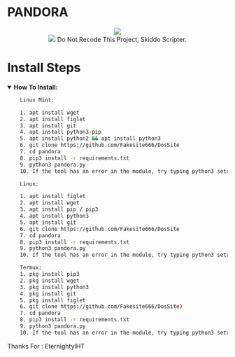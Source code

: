 # PANDORA

<p align="center">
<img src="https://img.shields.io/badge/build-MrSanZz-badge?style=flat-square&logo=bitcoin&logoColor=yellow&label=Author&labelColor=grey&color=yellow"><br>
<img src="https://kosred.com/a/rgrzpj.png">
</center>
<span>Do Not Recode This Project, Skiddo Scripter.</span><br>
</p>

# Install Steps
<details open>
    <summary><strong>How To Install:</strong></summary>

```bash
    Linux Mint:

    1. apt install wget
    2. apt install figlet
    3. apt install git
    4. apt install python3-pip
    5. apt install python2 && apt install python3
    6. git clone https://github.com/Fakesite666/DosSite
    7. cd pandora
    8. pip3 install -r requirements.txt
    9. python3 pandora.py
    10. If the tool has an error in the module, try typing python3 setup.py

    Linux:

    1. apt install figlet
    2. apt install wget
    3. apt install pip / pip3
    4. apt install python3
    5. apt install git
    6. git clone https://github.com/Fakesite666/DosSite
    7. cd pandora
    8. pip3 install -r requirements.txt
    9. python3 pandora.py
    10. If the tool has an error in the module, try typing python3 setup.py

    Termux:
    1. pkg install pip3
    2. pkg install wget
    3. pkg install python3
    4. pkg install git
    5. pkg install figlet
    6. git clone https://github.com/Fakesite666/DosSite)
    7. cd pandora
    8. pip3 install -r requirements.txt
    9. python3 pandora.py
    10. If the tool has an error in the module, try typing python3 setup.py
```
<span>Thanks For : EternightyIHT</span>
